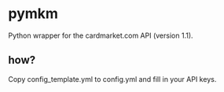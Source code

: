 # pymkm
Python wrapper for the cardmarket.com API (version 1.1).

## how?
Copy config_template.yml to config.yml and fill in your API keys. 
